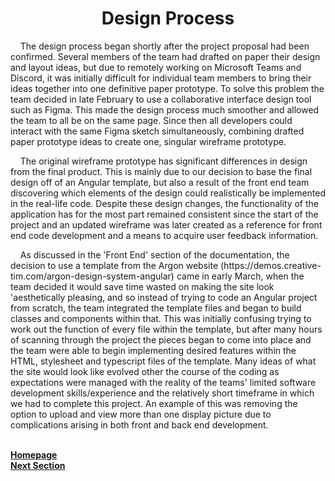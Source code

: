 <h1 align="center">Design Process</h1>

<p>&nbsp;&nbsp;&nbsp;&nbsp;The design process began shortly after the project proposal had been confirmed. Several members of the team had drafted on paper their design and layout ideas, but due to remotely working on Microsoft Teams and Discord, it was initially difficult for individual team members to bring their ideas together into one definitive paper prototype. To solve this problem the team decided in late February to use a collaborative interface design tool such as Figma. This made the design process much smoother and allowed the team to all be on the same page. Since then all developers could interact with the same Figma sketch simultaneously, combining drafted paper prototype ideas to create one, singular wireframe prototype.</p>

<p>&nbsp;&nbsp;&nbsp;&nbsp;The original wireframe prototype has significant differences in design from the final product. This is mainly due to our decision to base the final design off of an Angular template, but also a result of the front end team discovering which elements of the design could realistically be implemented in the real-life code. Despite these design changes, the functionality of the application has for the most part remained consistent since the start of the project and an updated wireframe was later created as a reference for front end code development and a means to acquire user feedback information.</p>

<p>&nbsp;&nbsp;&nbsp;&nbsp;As discussed in the 'Front End' section of the documentation, the decision to use a template from the Argon website (https://demos.creative-tim.com/argon-design-system-angular) came in early March, when the team decided it would save time wasted on making the site look 'aesthetically pleasing, and so instead of trying to code an Angular project from scratch, the team integrated the template files and began to build classes and components within that. This was initially confusing trying to work out the function of every file within the template, but after many hours of scanning through the project the pieces began to come into place and the team were able to begin implementing desired features within the HTML, stylesheet and typescript files of the template. Many ideas of what the site would look like evolved other the course of the coding as expectations were managed with the reality of the teams' limited software development skills/experience and the relatively short timeframe in which we had to complete this project. An example of this was removing the option to upload and view more than one display picture due to complications arising in both front and back end development.</p>

<br>
<a href="https://github.com/JaiRanchod/Desk-10-Software-Engineering-Group-Project">
<b>Homepage</b></a>
<br>
<a href="https://github.com/JaiRanchod/Desk-10-Software-Engineering-Group-Project/blob/develop/Documentation%20Notes/Identification%20of%20interacting%20users%20and%20broader%20stakeholders.md">
<b>Next Section</b></a>



